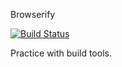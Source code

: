 Browserify

[![Build Status](https://travis-ci.org/Chareesa/Browserify.svg)](https://travis-ci.org/Chareesa/Browserify)

Practice with build tools.
